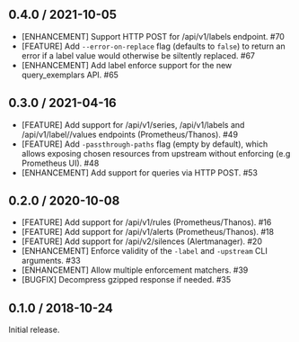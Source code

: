 ## 0.4.0 / 2021-10-05
* [ENHANCEMENT] Support HTTP POST for /api/v1/labels endpoint. #70
* [FEATURE] Add `--error-on-replace` flag (defaults to `false`) to return an error if a label value would otherwise be siltently replaced. #67
* [ENHANCEMENT] Add label enforce support for the new query_exemplars API. #65

## 0.3.0 / 2021-04-16

* [FEATURE] Add support for /api/v1/series, /api/v1/labels and /api/v1/label/<name>/values endpoints (Prometheus/Thanos). #49
* [FEATURE] Add `-passthrough-paths` flag (empty by default), which allows exposing chosen resources from upstream without enforcing (e.g Prometheus UI). #48
* [ENHANCEMENT] Add support for queries via HTTP POST. #53

## 0.2.0 / 2020-10-08

* [FEATURE] Add support for /api/v1/rules (Prometheus/Thanos). #16
* [FEATURE] Add support for /api/v1/alerts (Prometheus/Thanos). #18
* [FEATURE] Add support for /api/v2/silences (Alertmanager). #20
* [ENHANCEMENT] Enforce validity of the `-label` and `-upstream` CLI arguments. #33
* [ENHANCEMENT] Allow multiple enforcement matchers. #39
* [BUGFIX] Decompress gzipped response if needed. #35

## 0.1.0 / 2018-10-24

Initial release.
